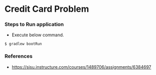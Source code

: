 
# Credit Card Problem

### Steps to Run application
- Execute below command.
```
$ gradlew bootRun
```


### References
- https://sjsu.instructure.com/courses/1489706/assignments/6384697




